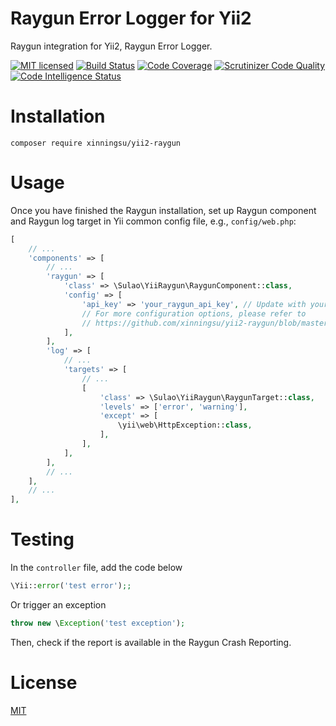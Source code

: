 # Raygun Error Logger for Yii2
Raygun integration for Yii2, Raygun Error Logger.

[![MIT licensed](https://img.shields.io/badge/license-MIT-blue.svg)](./LICENSE)
[![Build Status](https://scrutinizer-ci.com/g/xinningsu/yii2-raygun/badges/build.png?b=master)](https://scrutinizer-ci.com/g/xinningsu/yii2-raygun/build-status/master)
[![Code Coverage](https://scrutinizer-ci.com/g/xinningsu/yii2-raygun/badges/coverage.png?b=master)](https://scrutinizer-ci.com/g/xinningsu/yii2-raygun/?branch=master)
[![Scrutinizer Code Quality](https://scrutinizer-ci.com/g/xinningsu/yii2-raygun/badges/quality-score.png?b=master)](https://scrutinizer-ci.com/g/xinningsu/yii2-raygun)
[![Code Intelligence Status](https://scrutinizer-ci.com/g/xinningsu/yii2-raygun/badges/code-intelligence.svg?b=master)](https://scrutinizer-ci.com/g/xinningsu/yii2-raygun)

# Installation

```
composer require xinningsu/yii2-raygun

```

# Usage

Once you have finished the Raygun installation, set up Raygun component and Raygun log target in Yii common config file, e.g., `config/web.php`:
```php
[
    // ...
    'components' => [
        // ...
        'raygun' => [
            'class' => \Sulao\YiiRaygun\RaygunComponent::class,
            'config' => [
                'api_key' => 'your_raygun_api_key', // Update with your Raygun API key
                // For more configuration options, please refer to 
                // https://github.com/xinningsu/yii2-raygun/blob/master/config/raygun.php
            ],
        ],
        'log' => [
            // ...
            'targets' => [
                // ...
                [
                    'class' => \Sulao\YiiRaygun\RaygunTarget::class,
                    'levels' => ['error', 'warning'],
                    'except' => [
                        \yii\web\HttpException::class,
                    ],
                ],
            ],
        ],
        // ...
    ],
    // ...
],
```

# Testing

In the  `controller` file, add the code below
```php
\Yii::error('test error');;
```
Or trigger an exception
```php
throw new \Exception('test exception');
```
Then, check if the report is available in the Raygun Crash Reporting.

# License

[MIT](./LICENSE)
